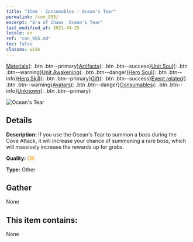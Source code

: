 ```yaml
---
title: "Item - Consumables - Ocean's Tear"
permalink: /con_955/
excerpt: "Era of Chaos  Ocean's Tear"
last_modified_at: 2021-04-25
locale: en
ref: "con_955.md"
toc: false
classes: wide
---
```

 [Materials](/Items/){: .btn .btn--primary}[Artifacts](/Items/Artifacts/){: .btn .btn--success}[Unit Soul](/Items/UnitSoul/){: .btn .btn--warning}[Unit Awakening](/Items/UnitAwakening/){: .btn .btn--danger}[Hero Soul](/Items/HeroSoul/){: .btn .btn--info}[Hero Skill](/Items/HeroSkill/){: .btn .btn--primary}[Gift](/Items/Gift/){: .btn .btn--success}[Event related](/Items/Events/){: .btn .btn--warning}[Avatars](/Items/Avatars/){: .btn .btn--danger}[Consumables](/Items/Consumables/){: .btn .btn--info}[Unknown](/Items/Unknown/){: .btn .btn--primary}

 ![Ocean's Tear](/images/t/i_40050.png)

## Details
 **Description:** If you use the Ocean's Tear to summon a boss during the Cove Attack, it will increase your chance of summoning a rare boss, which will massively increase the rewards up for grabs.

 **Quality:** <span style="color: #FF8C00">OK</span>

 **Type:** Other

## Gather

  None

## This item contains:

  None

